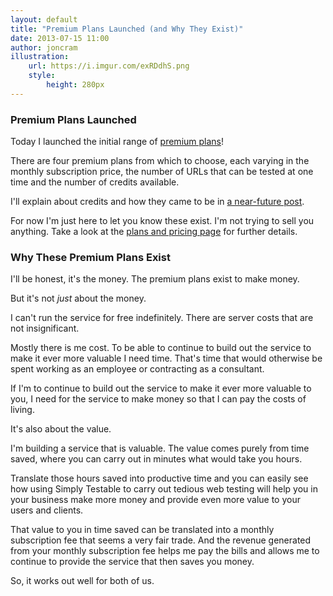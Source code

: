 ```yaml
---
layout: default
title: "Premium Plans Launched (and Why They Exist)"
date: 2013-07-15 11:00
author: joncram
illustration:
    url: https://i.imgur.com/exRDdhS.png
    style:
        height: 280px
---
```


### Premium Plans Launched

Today I launched the initial range of [premium plans](https://simplytestable.com/plans/)!

There are four premium plans from which to choose, each varying in
the monthly subscription price, the number of URLs that can be
tested at one time and the number of credits available.

I'll explain about credits and how they came to be in [a near-future post](/premium-plan-credits/).

For now I'm just here to let you know these exist. I'm not trying
to sell you anything. Take a look at the [plans and pricing page](https://simplytestable.com/plans/) for further details.

### Why These Premium Plans Exist

I'll be honest, it's the money. The premium plans exist to make money.

But it's not *just* about the money.

I can't run the service for free indefinitely. There are server costs
that are not insignificant.

Mostly there is me cost. To be able to continue to build out the service
to make it ever more valuable I need time. That's time that would
otherwise be spent working as an employee or contracting as a
consultant.

If I'm to continue to build out the service to make it ever more valuable
to you, I need for the service to make money so that I can pay the costs
of living.

It's also about the value.

I'm building a service that is valuable. The value comes purely
from time saved, where you can carry out in minutes what would take
you hours.

Translate those hours saved into productive time and you can
easily see how using Simply Testable to carry out tedious
web testing will help you in your business make more money and
provide even more value to your users and clients.

That value to you in time saved can be translated into a monthly
subscription fee that seems a very fair trade. And the revenue
generated from your monthly subscription fee helps me pay the bills
and allows me to continue to provide the service that then saves
you money.

So, it works out well for both of us.
